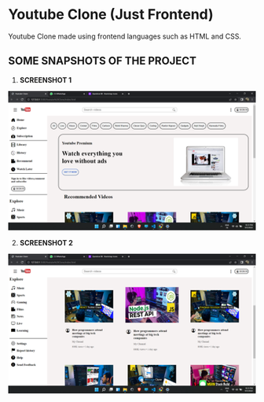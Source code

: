 # Youtube Clone (Just Frontend)

Youtube Clone made using frontend languages such as HTML and CSS.
          


## SOME SNAPSHOTS OF THE PROJECT

1. **SCREENSHOT 1**


![Home page](images/screenshot1.png)


2. **SCREENSHOT 2**

![Home page](images/screenshot2.png)
